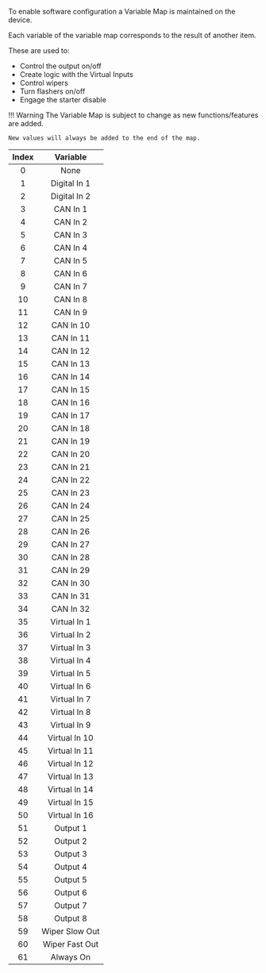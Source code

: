 To enable software configuration a Variable Map is maintained on the device. 

Each variable of the variable map corresponds to the result of another item. 

These are used to:

- Control the output on/off
- Create logic with the Virtual Inputs
- Control wipers
- Turn flashers on/off
- Engage the starter disable

!!! Warning
    The Variable Map is subject to change as new functions/features are added. 

    New values will always be added to the end of the map. 

| Index        | Variable       |
|:------------:|:--------------:|
| 0            | None           |
| 1            | Digital In 1   |
| 2            | Digital In 2   |
| 3            | CAN In 1       |
| 4            | CAN In 2       |
| 5            | CAN In 3       |
| 6            | CAN In 4       |
| 7            | CAN In 5       |
| 8            | CAN In 6       |
| 9            | CAN In 7       |
| 10           | CAN In 8       |
| 11           | CAN In 9       |
| 12           | CAN In 10      |
| 13           | CAN In 11      |
| 14           | CAN In 12      |
| 15           | CAN In 13      |
| 16           | CAN In 14      |
| 17           | CAN In 15      |
| 18           | CAN In 16      |
| 19           | CAN In 17      |
| 20           | CAN In 18      |
| 21           | CAN In 19      |
| 22           | CAN In 20      |
| 23           | CAN In 21      |
| 24           | CAN In 22      |
| 25           | CAN In 23      |
| 26           | CAN In 24      |
| 27           | CAN In 25      |
| 28           | CAN In 26      |
| 29           | CAN In 27      |
| 30           | CAN In 28      |
| 31           | CAN In 29      |
| 32           | CAN In 30      |
| 33           | CAN In 31      |
| 34           | CAN In 32      |
| 35           | Virtual In 1   |
| 36           | Virtual In 2   |
| 37           | Virtual In 3   |
| 38           | Virtual In 4   |
| 39           | Virtual In 5   |
| 40           | Virtual In 6   |
| 41           | Virtual In 7   |
| 42           | Virtual In 8   |
| 43           | Virtual In 9   |
| 44           | Virtual In 10  |
| 45           | Virtual In 11  |
| 46           | Virtual In 12  |
| 47           | Virtual In 13  |
| 48           | Virtual In 14  |
| 49           | Virtual In 15  |
| 50           | Virtual In 16  |
| 51           | Output 1       |
| 52           | Output 2       |
| 53           | Output 3       |
| 54           | Output 4       |
| 55           | Output 5       |
| 56           | Output 6       |
| 57           | Output 7       |
| 58           | Output 8       |
| 59           | Wiper Slow Out |
| 60           | Wiper Fast Out |
| 61           | Always On      |